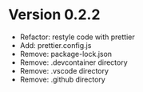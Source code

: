 # Version 0.2.2

-   Refactor: restyle code with prettier
-   Add: prettier.config.js
-   Remove: package-lock.json
-   Remove: .devcontainer directory
-   Remove: .vscode directory
-   Remove: .github directory
